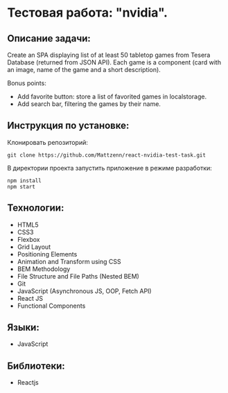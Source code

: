 
# Тестовая работа: "nvidia".

## Описание задачи:

Сreate an SPA displaying list of at least 50 tabletop games from Tesera Database (returned from JSON API).
Each game is a component (card with an image, name of the game and a short description).

Bonus points:

* Add favorite button: store a list of favorited games in localstorage.
* Add search bar, filtering the games by their name.

## Инструкция по установке:

Клонировать репозиторий:

`
git clone https://github.com/Mattzenn/react-nvidia-test-task.git
`

В директории проекта запустить приложение в режиме разработки:

```
npm install
npm start
```


## Технологии:

* HTML5 
* CSS3 
* Flexbox
* Grid Layout
* Positioning Elements
* Animation and Transform using CSS
* BEM Methodology
* File Structure and File Paths (Nested BEM)
* Git
* JavaScript (Asynchronous JS, OOP, Fetch API)
* React JS
* Functional Components

## Языки:

* JavaScript

## Библиотеки:

* Reactjs